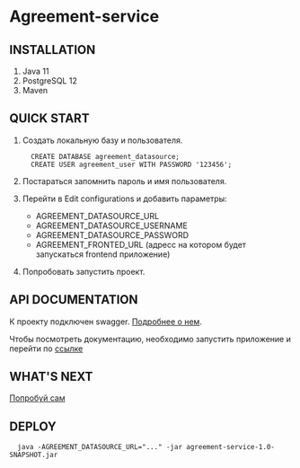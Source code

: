 Agreement-service
================


INSTALLATION
------------

1. Java 11
2. PostgreSQL 12
3. Maven

QUICK START
-----------

1. Создать локальную базу и пользователя.

         CREATE DATABASE agreement_datasource;
         CREATE USER agreement_user WITH PASSWORD '123456';

2. Постараться запомнить пароль и имя пользователя.
3. Перейти в Edit configurations и добавить параметры:
    * AGREEMENT_DATASOURCE_URL
    * AGREEMENT_DATASOURCE_USERNAME
    * AGREEMENT_DATASOURCE_PASSWORD
    * AGREEMENT_FRONTED_URL (адресс на котором будет запускаться frontend приложение)

4. Попробовать запустить проект.

API DOCUMENTATION
-----------
К проекту подключен swagger. [Подробнее о нем](https://habr.com/ru/post/434798/).

Чтобы посмотреть документацию, необходимо запустить приложение и перейти по [ссылке](http://localhost:8081/swagger-ui/)

WHAT'S NEXT
-----------
[Попробуй сам](http://localhost:8081/)


DEPLOY
------
      java -AGREEMENT_DATASOURCE_URL="..." -jar agreement-service-1.0-SNAPSHOT.jar

